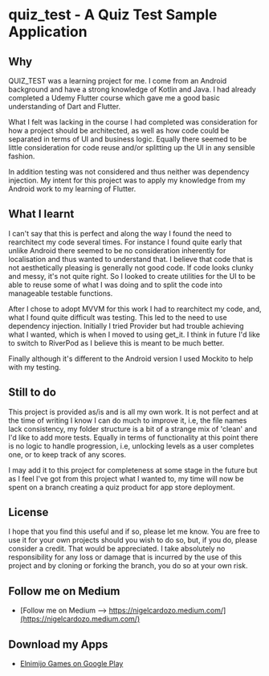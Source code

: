 # quiz_test - A Quiz Test Sample Application

## Why

QUIZ_TEST was a learning project for me. I come from an Android background and have a strong
knowledge of Kotlin and Java. I had already completed a Udemy Flutter course which gave me a good
basic understanding of Dart and Flutter.

What I felt was lacking in the course I had completed was consideration for how a project should be
architected, as well as how code could be separated in terms of UI and business logic. Equally there
seemed to be little consideration for code reuse and/or splitting up the UI in any sensible fashion.

In addition testing was not considered and thus neither was dependency injection. My intent for this
project was to apply my knowledge from my Android work to my learning of Flutter.

## What I learnt

I can't say that this is perfect and along the way I found the need to rearchitect my code several
times. For instance I found quite early that unlike Android there seemed to be no consideration
inherently for localisation and thus wanted to understand that. I believe that code that is not
aesthetically pleasing is generally not good code. If code looks clunky and messy, it's not quite
right. So I looked to create utilities for the UI to be able to reuse some of what I was doing and
to split the code into manageable testable functions.

After I chose to adopt MVVM for this work I had to rearchitect my code, and, what I found quite
difficult was testing. This led to the need to use dependency injection. Initially I tried
Provider but had trouble achieving what I wanted, which is when I moved to using get_it. I think in
future I'd like to switch to RiverPod as I believe this is meant to be much better.

Finally although it's different to the Android version I used Mockito to help with my testing.

## Still to do

This project is provided as/is and is all my own work. It is not perfect and at the time of writing
I know I can do much to improve it, i.e, the file names lack consistency, my folder structure is a
bit of a strange mix of 'clean' and I'd like to add more tests. Equally in terms of functionality
at this point there is no logic to handle progression, i.e, unlocking levels as a user completes
one, or to keep track of any scores.

I may add it to this project for completeness at some stage in the future but as I feel I've
got from this project what I wanted to, my time will now be spent on a branch creating a quiz
product for app store deployment.

## License

I hope that you find this useful and if so, please let me know. You are free to use it for your
own projects should you wish to do so, but, if you do, please consider a credit. That would be
appreciated. I take absolutely no responsibility for any loss or damage that is incurred by the use
of this project and by cloning or forking the branch, you do so at your own risk.

## Follow me on Medium
- [Follow me on Medium --> https://nigelcardozo.medium.com/](https://nigelcardozo.medium.com/)

## Download my Apps
- [Elnimijo Games on Google Play](https://play.google.com/store/apps/developer?id=elnimijo+games)


